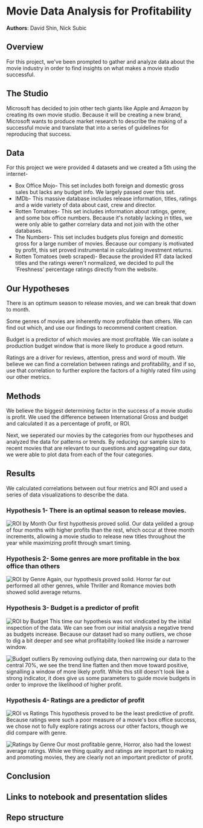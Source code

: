# Movie Data Analysis for Profitability

**Authors**: David Shin, Nick Subic

## Overview

For this project, we've been prompted to gather and analyze data about the movie industry in order to find insights on what makes a movie studio successful.

## The Studio

Microsoft has decided to join other tech giants like Apple and Amazon by creating its own movie studio. Because it will be creating a new brand, Microsoft wants to produce market research to describe the making of a successful movie and translate that into a series of guidelines for reproducing that success.

## Data

For this project we were provided 4 datasets and we created a 5th using the internet-
* Box Office Mojo- This set includes both foreign and domestic gross sales but lacks any budget info. We largely passed over this set.
* IMDb- This massive database includes release information, titles, ratings and a wide variety of data about cast, crew and director. 
* Rotten Tomatoes- This set includes information about ratings, genre, and some box office numbers. Because it's notably lacking in titles, we were only able to gather correlary data and not join with the other databases.
* The Numbers- This set includes budgets plus foreign and domestic gross for a large number of movies. Because our company is motivated by profit, this set proved instrumental in calculating investment returns.
* Rotten Tomatoes (web scraped)- Because the provided RT data lacked titles and the ratings weren't normalized, we decided to pull the 'Freshness' percentage ratings directly from the website.

## Our Hypotheses

There is an optimum season to release movies, and we can break that down to month.

Some genres of movies are inherently more profitable than others. We can find out which, and use our findings to recommend content creation.

Budget is a predictor of which movies are most profitable. We can isolate a production budget window that is more likely to produce a good return.

Ratings are a driver for reviews, attention, press and word of mouth. We believe we can find a correlation between ratings and profitability, and if so, use that correlation to further explore the factors of a highly rated film using our other metrics.

## Methods

We believe the biggest determining factor in the success of a movie studio is profit. We used the difference between International Gross and budget and calculated it as a percentage of profit, or ROI. 

Next, we seperated our movies by the categories from our hypotheses and analyzed the data for patterns or trends. By reducing our sample size to recent movies that are relevant to our questions and aggregating our data, we were able to plot data from each of the four categories.

## Results

We calculated correlations between out four metrics and ROI and used a series of data visualizations to describe the data.

### Hypothesis 1- There is an optimal season to release movies.
![ROI by Month](./images/roi_by_month.png)
Our first hypothesis proved solid. Our data yeilded a group of four months with higher profits than the rest, which occur at three month increments, allowing a movie studio to release new titles throughout the year while maximizing profit through smart timing. 

### Hypothesis 2- Some genres are more profitable in the box office than others
![ROI by Genre](./images/ROI_genre.png)
Again, our hypothesis proved solid. Horror far out performed all other genres, while Thriller and Romance movies both showed solid average returns.

### Hypothesis 3- Budget is a predictor of profit
![ROI by Budget](./images/ROI_budget_fulldata.png)
This time our hypothesis was not vindicated by the initial inspection of the data. We can see from our initial analysis a negative trend as budgets increase. Because our dataset had so many outliers, we chose to dig a bit deeper and see what profitability looked like inside a narrower window.

![Budget outliers](./images/budget_outliers.png)
By removing outlying data, then narrowing our data to the central 70%, we see the trend line flatten and then move toward positive, signalling a window of more likely profit. While this still doesn't look like a strong indicator, it does give us some parameters to guide movie budgets in order to improve the likelihood of higher profit.

### Hypothesis 4- Ratings are a predictor of profit
![ROI vs Ratings](./images/ROI_vs_rating.png)
This hypothesis proved to be the least predictive of profit. Because ratings were such a poor measure of a movie's box office success, we chose not to fully explore ratings across our other factors, though we did compare with genre.

![Ratings by Genre](./images/genre_ratings.png)
Our most profitable genre, Horror, also had the lowest average ratings. While we thing quality and ratings are important to making and promoting movies, they are clearly not an important predictor of profit.

## Conclusion


## Links to notebook and presentation slides

## Repo structure
